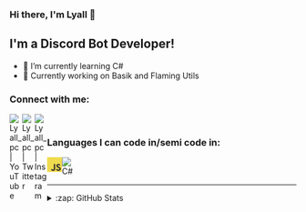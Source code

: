 ### Hi there, I'm Lyall 👋


## I'm a Discord Bot Developer!

- 🌱 I’m currently learning C#
- 💪 Currently working on Basik and Flaming Utils

### Connect with me:

[<img align="left" alt="Lyall_pc | YouTube" width="22px" src="https://cdn.jsdelivr.net/npm/simple-icons@v3/icons/youtube.svg" />][youtube]
[<img align="left" alt="Lyall_pc | Twitter" width="22px" src="https://cdn.jsdelivr.net/npm/simple-icons@v3/icons/twitter.svg" />][twitter]
[<img align="left" alt="Lyall_pc | Instagram" width="22px" src="https://cdn.jsdelivr.net/npm/simple-icons@v3/icons/instagram.svg" />][instagram]

<br />

### Languages I can code in/semi code in:

<img align="left" alt="JavaScript" width="26px" src="https://raw.githubusercontent.com/github/explore/80688e429a7d4ef2fca1e82350fe8e3517d3494d/topics/javascript/javascript.png" />
<img align="left" alt="C#" width="26px" src="https://cis.msjc.edu/Tutorials/Programming/Languages/Csharp/images/Csharp_logo.png" />

<br />
<br />

---



</details>

<details>
  <summary>:zap: GitHub Stats</summary>

  <img align="left" alt="Lyall-pc's GitHub Stats" src="https://github-readme-stats.lyall-pc.vercel.app/api?username=lyall-pc&show_icons=true&hide_border=true" />

</details>

[twitter]: https://twitter.com/LyallAdamson
[youtube]: https://www.youtube.com/channel/UCPXZ02wN5fvuJnRxiEUjx5Q
[instagram]: https://instagram.com/lyall_pc
